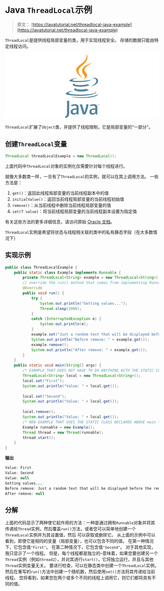 # Java `ThreadLocal`示例

> 原文： [https://javatutorial.net/threadlocal-java-example](https://javatutorial.net/threadlocal-java-example)

`ThreadLocal`是提供线程局部变量的类，用于实现线程安全。 存储的数据只能由特定线程访问。

![java-featured-image](img/e0db051dedc1179e7424b6d998a6a772.jpg)

`ThreadLocal`扩展了`Object`类，并提供了线程限制，它是局部变量的“一部分”。

## 创建`ThreadLocal`变量

```java
ThreadLocal threadLocalExample = new ThreadLocal();
```

上面代码中`ThreadLocal`对象的实例化仅需要针对每个线程进行。

就像大多数类一样，一旦有了`ThreadLocal`的实例，就可以在其上调用方法。 一些方法是：

1.  `get()`：返回此线程局部变量的当前线程副本中的值
2.  `initialValue()`：返回当前线程局部变量的当前线程初始值
3.  `remove()`：从当前线程中删除当前线程局部变量的值
4.  `set(T value)`：将当前线程局部变量的当前线程副本设置为指定值

有关这些方法的更多详细信息，请访问原始 [Oracle 文档](https://docs.oracle.com/javase/7/docs/api/java/lang/ThreadLocal.html)。

`ThreadLocal`实例是希望将状态与线程相关联的类中的私有静态字段（在大多数情况下）

## 实现示例

```java
public class ThreadLocalExample { 
    public static class Example implements Runnable {
        private ThreadLocal<String> example = new ThreadLocal<String>();
        // override the run() method that comes from implementing Runnable class
        @Override
        public void run() {
            try {
                System.out.println("Getting values...");
                Thread.sleep(2000);
            }
            catch (InterruptedException e) {  
                System.out.println(e);
            }  
            example.set("Just a random text that will be displayed before the remove function");
            System.out.println("Before remove: " + example.get());
            example.remove();
            System.out.println("After remove: " + example.get());
        }
    }
    public static void main(String[] args) { 
        /* EXAMPLE THAT DOES NOT HAVE TO DO ANYTHING WITH THE STATIC CLASS ABOVE main*/
        ThreadLocal<String> local = new ThreadLocal<String>(); 
        local.set("First"); 
        System.out.println("Value: " + local.get()); 

        local.set("Second"); 
        System.out.println("Value: " + local.get()); 

        local.remove(); 
        System.out.println("Value: " + local.get());
        /* NEW EXAMPLE THAT USES THE STATIC CLASS DECLARED ABOVE main */
        Example runnable = new Example();
        Thread thread = new Thread(runnable);
        thread.start();
    } 
}
```

**输出**

```java
Value: First
Value: Second
Value: null
Getting values...
Before remove: Just a random text that will be displayed before the remove function
After remove: null
```

## 分解

上面的代码显示了两种使它起作用的方法：一种是通过拥有`Runnable`对象并将其传递给`Thread`实例，然后覆盖`run()`方法，或者您可以简单地创建一个`ThreadLocal`实例并为其设置值，然后 可以获取或删除它。 从上面的示例中可以看到，即使它是相同的变量（局部变量），也可以包含不同的值。 在第一种情况下，它包含值`"First"`。 在第二种情况下，它包含值`"Second"`。 对于其他实现，我只显示了一个线程。 但是，每个线程都是独立的–意味着，如果您要创建另一个`Thread`实例（例如`thread2`），并对其进行`start()`，它将独立运行，并且与其他`Thread`实例变量无关。 要进行检查，可以在静态类中创建一个`ThreadLocal`实例，然后在重写的`run()`方法中创建一个随机数，然后使用`set()`方法将其传递给当前线程。 您将看到，如果您在两个或多个不同的线程上调用它，则它们都将具有不同的值。